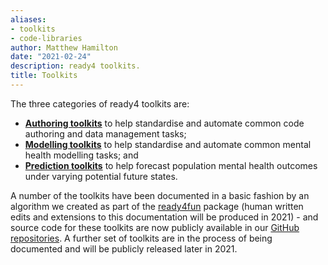 ```yaml
---
aliases:
- toolkits
- code-libraries
author: Matthew Hamilton
date: "2021-02-24"
description: ready4 toolkits.
title: Toolkits
---
```


The three categories of ready4 toolkits are:

 - [**Authoring toolkits**](../tags/authoring-toolkits) to help standardise and automate common code authoring and data management tasks;
 - [**Modelling toolkits**](../tags/modelling-toolkits) to help standardise and automate common mental health modelling tasks; and
 - [**Prediction toolkits**](../tags/prediction-toolkits) to help forecast population mental health outcomes under varying potential future states.

A number of the toolkits have been documented in a basic fashion by an algorithm we created as part of the [ready4fun](../post/ready4fun-bare-bones/) package (human written edits and extensions to this documentation will be produced in 2021) - and source code for these toolkits are now  publicly available  in our [GitHub repositories](https://github.com/ready4-dev). A further set of toolkits are in the process of being documented and will be publicly released later in 2021.
